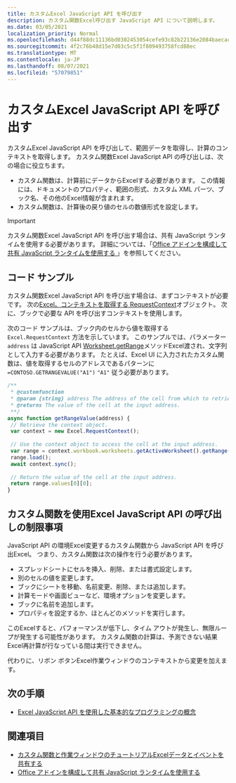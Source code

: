 ```yaml
---
title: カスタムExcel JavaScript API を呼び出す
description: カスタム関数Excel呼び出す JavaScript API について説明します。
ms.date: 03/05/2021
localization_priority: Normal
ms.openlocfilehash: d44f88dc11136bd0302453054cefe93c82b22136e2084baecac006834100a077
ms.sourcegitcommit: 4f2c76b48d15e7d03c5c5f1f809493758fcd88ec
ms.translationtype: MT
ms.contentlocale: ja-JP
ms.lasthandoff: 08/07/2021
ms.locfileid: "57079851"
---
```

# <a name="call-excel-javascript-apis-from-a-custom-function"></a>カスタムExcel JavaScript API を呼び出す

カスタムExcel JavaScript API を呼び出して、範囲データを取得し、計算のコンテキストを取得します。 カスタム関数Excel JavaScript API の呼び出しは、次の場合に役立ちます。

- カスタム関数は、計算前にデータからExcelする必要があります。 この情報には、ドキュメントのプロパティ、範囲の形式、カスタム XML パーツ、ブック名、その他のExcel情報が含まれます。
- カスタム関数は、計算後の戻り値のセルの数値形式を設定します。

> [!IMPORTANT]
> カスタム関数Excel JavaScript API を呼び出す場合は、共有 JavaScript ランタイムを使用する必要があります。 詳細については、「[Office アドインを構成して共有 JavaScript ランタイムを使用する ](../develop/configure-your-add-in-to-use-a-shared-runtime.md)」を参照してください。

## <a name="code-sample"></a>コード サンプル

カスタム関数Excel JavaScript API を呼び出す場合は、まずコンテキストが必要です。 次の[Excel。コンテキストを取得する RequestContext](/javascript/api/excel/excel.requestcontext)オブジェクト。 次に、ブックで必要な API を呼び出すコンテキストを使用します。

次のコード サンプルは、ブック内のセルから値を取得する `Excel.RequestContext` 方法を示しています。 このサンプルでは、パラメーター `address` は JavaScript API [Worksheet.getRange](/javascript/api/excel/excel.worksheet#getRange_address_)メソッドExcel渡され、文字列として入力する必要があります。 たとえば、Excel UI に入力されたカスタム関数は、値を取得するセルのアドレスであるパターンに `=CONTOSO.GETRANGEVALUE("A1")` `"A1"` 従う必要があります。

```JavaScript
/**
 * @customfunction
 * @param {string} address The address of the cell from which to retrieve the value.
 * @returns The value of the cell at the input address.
 **/
async function getRangeValue(address) {
 // Retrieve the context object. 
 var context = new Excel.RequestContext();
 
 // Use the context object to access the cell at the input address. 
 var range = context.workbook.worksheets.getActiveWorksheet().getRange(address);
 range.load();
 await context.sync();
 
 // Return the value of the cell at the input address.
 return range.values[0][0];
}
```

## <a name="limitations-of-calling-excel-javascript-apis-through-a-custom-function"></a>カスタム関数を使用Excel JavaScript API の呼び出しの制限事項

JavaScript API の環境Excel変更するカスタム関数から JavaScript API を呼び出Excel。 つまり、カスタム関数は次の操作を行う必要があります。

- スプレッドシートにセルを挿入、削除、または書式設定します。
- 別のセルの値を変更します。
- ブックにシートを移動、名前変更、削除、または追加します。
- 計算モードや画面ビューなど、環境オプションを変更します。
- ブックに名前を追加します。
- プロパティを設定するか、ほとんどのメソッドを実行します。

このExcelすると、パフォーマンスが低下し、タイム アウトが発生し、無限ループが発生する可能性があります。 カスタム関数の計算は、予測できない結果Excel再計算が行なっている間は実行できません。

代わりに、リボン ボタンExcel作業ウィンドウのコンテキストから変更を加えます。

## <a name="next-steps"></a>次の手順

- [Excel JavaScript API を使用した基本的なプログラミングの概念](../reference/overview/excel-add-ins-reference-overview.md)

## <a name="see-also"></a>関連項目

- [カスタム関数と作業ウィンドウのチュートリアルExcelデータとイベントを共有する](../tutorials/share-data-and-events-between-custom-functions-and-the-task-pane-tutorial.md)
- [Office アドインを構成して共有 JavaScript ランタイムを使用する](../develop/configure-your-add-in-to-use-a-shared-runtime.md)
